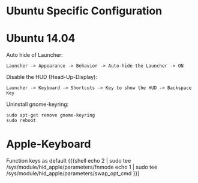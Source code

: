 Ubuntu Specific Configuration
=============================

Ubuntu 14.04
============
Auto hide of Launcher:

    Launcher -> Appearance -> Behavior -> Auto-hide the Launcher -> ON

Disable the HUD (Head-Up-Display):

    Launcher -> Keyboard -> Shortcuts -> Key to show the HUD -> Backspace Key

Uninstall gnome-keyring:

    sudo apt-get remove gnome-keyring
    sudo reboot 

Apple-Keyboard
==============
Function keys as default
{{{shell
    echo 2 | sudo tee /sys/module/hid_apple/parameters/fnmode
    echo 1 | sudo tee /sys/module/hid_apple/parameters/swap_opt_cmd
}}}

    

